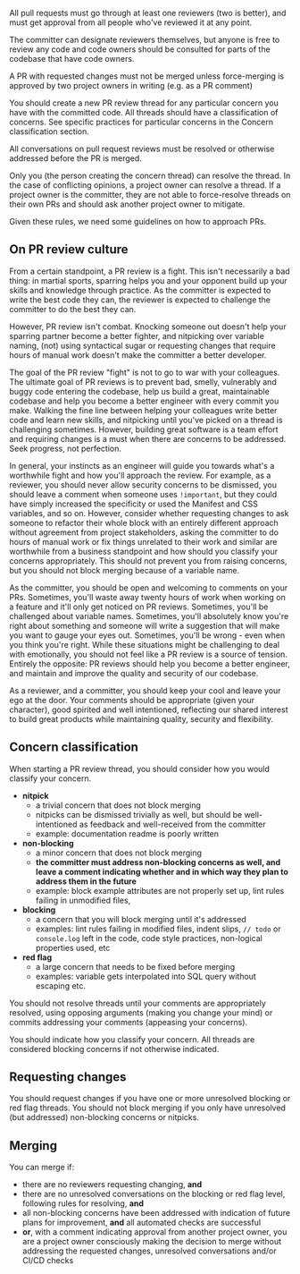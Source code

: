 All pull requests must go through at least one reviewers (two is better), and must get approval from all people who've reviewed it at any point.

The committer can designate reviewers themselves, but anyone is free to review any code and code owners should be consulted for parts of the codebase that have code owners.

A PR with requested changes must not be merged unless force-merging is approved by two project owners in writing (e.g. as a PR comment)

You should create a new PR review thread for any particular concern you have with the committed code. All threads should have a classification of concerns. See specific practices for particular concerns in the Concern classification section.

All conversations on pull request reviews must be resolved or otherwise addressed before the PR is merged.

Only you (the person creating the concern thread) can resolve the thread. In the case of conflicting opinions, a project owner can resolve a thread. If a project owner is the committer, they are not able to force-resolve threads on their own PRs and should ask another project owner to mitigate.

Given these rules, we need some guidelines on how to approach PRs.

## On PR review culture

From a certain standpoint, a PR review is a fight. This isn't necessarily a bad thing: in martial sports, sparring helps you and your opponent build up your skills and knowledge through practice. As the committer is expected to write the best code they can, the reviewer is expected to challenge the committer to do the best they can.

However, PR review isn't combat. Knocking someone out doesn't help your sparring partner become a better fighter, and nitpicking over variable naming, (not) using syntactical sugar or requesting changes that require hours of manual work doesn't make the committer a better developer.

The goal of the PR review "fight" is not to go to war with your colleagues. The ultimate goal of PR reviews is to prevent bad, smelly, vulnerably and buggy code entering the codebase, help us build a great, maintainable codebase and help you become a better engineer with every commit you make. Walking the fine line between helping your colleagues write better code and learn new skills, and nitpicking until you've picked on a thread is challenging sometimes. However, building great software is a team effort and requiring changes is a must when there are concerns to be addressed. Seek progress, not perfection.

In general, your instincts as an engineer will guide you towards what's a worthwhile fight and how you'll approach the review. For example, as a reviewer, you should never allow security concerns to be dismissed, you should leave a comment when someone uses `!important`, but they could have simply increased the specificity or used the Manifest and CSS variables, and so on. However, consider whether requesting changes to ask someone to refactor their whole block with an entirely different approach without agreement from project stakeholders, asking the committer to do hours of manual work or fix things unrelated to their work and similar are worthwhile from a business standpoint and how should you classify your concerns appropriately. This should not prevent you from raising concerns, but you should not block merging because of a variable name.

As the committer, you should be open and welcoming to comments on your PRs. Sometimes, you'll waste away twenty hours of work when working on a feature and it'll only get noticed on PR reviews. Sometimes, you'll be challenged about variable names. Sometimes, you'll absolutely know you're right about something and someone will write a suggestion that will make you want to gauge your eyes out. Sometimes, you'll be wrong - even when you think you're right. While these situations might be challenging to deal with emotionally, you should not feel like a PR review is a source of tension. Entirely the opposite: PR reviews should help you become a better engineer, and maintain and improve the quality and security of our codebase.

As a reviewer, and a committer, you should keep your cool and leave your ego at the door. Your comments should be appropriate (given your character), good spirited and well intentioned, reflecting our shared interest to build great products while maintaining quality, security and flexibility.

## Concern classification

When starting a PR review thread, you should consider how you would classify your concern.

* **nitpick**
	* a trivial concern that does not block merging
	* nitpicks can be dismissed trivially as well, but should be well-intentioned as feedback and well-received from the committer
	* example: documentation readme is poorly written
* **non-blocking**
	* a minor concern that does not block merging
	* **the committer must address non-blocking concerns as well, and leave a comment indicating whether and in which way they plan to address them in the future**
	* example: block example attributes are not properly set up, lint rules failing in unmodified files,
* **blocking**
	* a concern that you will block merging until it's addressed
	* examples: lint rules failing in modified files, indent slips, `// todo` or `console.log` left in the code, code style practices, non-logical properties used, etc
* **red flag**
	* a large concern that needs to be fixed before merging
	* examples: variable gets interpolated into SQL query without escaping etc.

You should not resolve threads until your comments are appropriately resolved, using opposing arguments (making you change your mind) or commits addressing your comments (appeasing your concerns).

You should indicate how you classify your concern. All threads are considered blocking concerns if not otherwise indicated.

## Requesting changes

You should request changes if you have one or more unresolved blocking or red flag threads. You should not block merging if you only have unresolved (but addressed) non-blocking concerns or nitpicks.

## Merging

You can merge if:

* there are no reviewers requesting changing, **and**
* there are no unresolved conversations on the blocking or red flag level, following rules for resolving, **and**
* all non-blocking concerns have been addressed with indication of future plans for improvement, **and** all automated checks are successful
* **or**, with a comment indicating approval from another project owner, you are a project owner consciously making the decision to merge without addressing the requested changes, unresolved conversations and/or CI/CD checks
